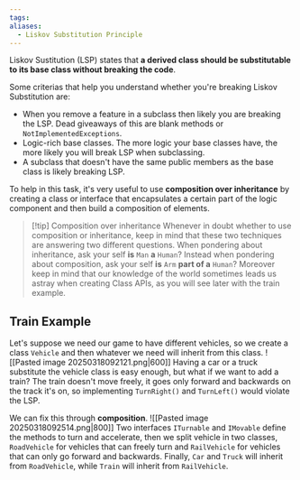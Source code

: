 ```yaml
---
tags: 
aliases:
  - Liskov Substitution Principle
---
```

Liskov Sustitution (LSP) states that **a derived class should be substitutable to its base class without breaking the code**. 

Some criterias that help you understand whether you're breaking Liskov Substitution are:
- When you remove a feature in a subclass then likely you are breaking the LSP. Dead giveaways of this are blank methods or `NotImplementedExceptions`.
- Logic-rich base classes. The more logic your base classes have, the more likely you will break LSP when subclassing.
- A subclass that doesn't have the same public members as the base class is likely breaking LSP.

To help in this task, it's very useful to use **composition over inheritance** by creating a class or interface that encapsulates a certain part of the logic component and then build a composition of elements.

>[!tip] Composition over inheritance
>Whenever in doubt whether to use composition or inheritance, keep in mind that these two techniques are answering two different questions. 
>When pondering about inheritance, ask your self **is** `Man` **a** `Human`?
>Instead when pondering about composition, ask your self **is** `Arm` **part of a** `Human`?
>Moreover keep in mind that our knowledge of the world sometimes leads us astray when creating Class APIs, as you will see later with the train example.

## Train Example
Let's suppose we need our game to have different vehicles, so we create a class `Vehicle` and then whatever we need will inherit from this class.
![[Pasted image 20250318092121.png|600]]
Having a car or a truck substitute the vehicle class is easy enough, but what if we want to add a train? The train doesn't move freely, it goes only forward and backwards on the track it's on, so implementing `TurnRight()` and `TurnLeft()` would violate the LSP.

We can fix this through **composition**.
![[Pasted image 20250318092514.png|800]]
Two interfaces `ITurnable` and `IMovable` define the methods to turn and accelerate, then we split vehicle in two classes, `RoadVehicle` for vehicles that can freely turn and `RailVehicle` for vehicles that can only go forward and backwards. Finally, `Car` and `Truck` will inherit from `RoadVehicle`, while `Train` will inherit from `RailVehicle`.